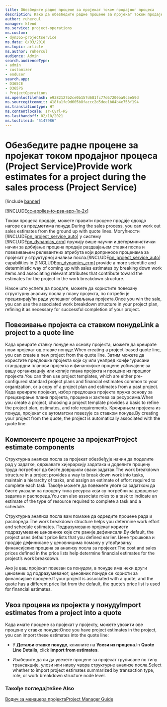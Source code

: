 ```yaml
---
title: Обезбедите радне процене за пројекат током продајног процеса
description: Како да обезбедите радне процене за пројекат током продајног процеса у апликацији Project Service
author: ruhercul
manager: kfend
ms.service: project-operations
ms.custom:
- dyn365-projectservice
ms.date: 8/03/2018
ms.topic: article
ms.author: ruhercul
audience: Admin
search.audienceType:
- admin
- customizer
- enduser
search.app:
- D365CE
- D365PS
- ProjectOperations
ms.openlocfilehash: e9382127b2ce0b157d681fc77d67200ba9c5e59d
ms.sourcegitcommit: 418fa1fe9d605b8faccc2d5dee1b04b4e753f194
ms.translationtype: HT
ms.contentlocale: sr-Cyrl-RS
ms.lasthandoff: 02/10/2021
ms.locfileid: "5147986"
---
```

# <a name="provide-work-estimates-for-a-project-during-the-sales-process-project-service"></a><span data-ttu-id="57553-103">Обезбедите радне процене за пројекат током продајног процеса (Project Service)</span><span class="sxs-lookup"><span data-stu-id="57553-103">Provide work estimates for a project during the sales process (Project Service)</span></span>

[!include [banner](../includes/psa-now-project-operations.md)]

[!INCLUDE[cc-applies-to-psa-app-1x-2x](../includes/cc-applies-to-psa-app-1x-2x.md)]

<span data-ttu-id="57553-104">Током процеса продаје, можете правити процене продаје одоздо нагоре са предметима понуде.</span><span class="sxs-lookup"><span data-stu-id="57553-104">During the sales process, you can work out sales estimates from the ground up with quote lines.</span></span> <span data-ttu-id="57553-105">Могућности [!INCLUDE[pn_project_service_auto](../includes/pn-project-service-auto.md)] у систему [!INCLUDE[pn_dynamics_crm](../includes/pn-dynamics-crm.md)] пружају више научни и детерминистички начин за добијање процена продаје раздвајањем ставки посла и повезивањем релевантних атрибута који доприносе проценама за пројекат у структурној анализи посла.</span><span class="sxs-lookup"><span data-stu-id="57553-105">[!INCLUDE[pn_project_service_auto](../includes/pn-project-service-auto.md)] capabilities in [!INCLUDE[pn_dynamics_crm](../includes/pn-dynamics-crm.md)] provide a more scientific and deterministic way of coming up with sales estimates by breaking down work items and associating relevant attributes that contribute toward the estimates for the project in the work breakdown structure.</span></span>  
  
 <span data-ttu-id="57553-106">Након што успете да продате, можете да користите повезану структурну анализу посла у плану пројекта, по потреби је прецизирајући ради успешног обављања пројекта.</span><span class="sxs-lookup"><span data-stu-id="57553-106">Once you win the sale, you can use the associated work breakdown structure in your project plan, refining it as necessary for successful completion of your project.</span></span>  
  
## <a name="link-a-project-to-a-quote-line"></a><span data-ttu-id="57553-107">Повезивање пројекта са ставком понуде</span><span class="sxs-lookup"><span data-stu-id="57553-107">Link a project to a quote line</span></span>  
 <span data-ttu-id="57553-108">Када креирате ставку понуде на основу пројекта, можете да креирате нови пројекат од ставке понуде.</span><span class="sxs-lookup"><span data-stu-id="57553-108">When creating a project-based quote line, you can create a new project from the quote line.</span></span> <span data-ttu-id="57553-109">Затим можете да користите предлошке пројекта који су или унапред конфигурисани стандардни планови пројекта и финансијске процене уобичајене за вашу организацију или копије плана пројекта и процене из прошлог пројекта.</span><span class="sxs-lookup"><span data-stu-id="57553-109">You can then use project templates, which are either pre-configured standard project plans and financial estimates common to your organization, or a copy of a project plan and estimates from a past project.</span></span> <span data-ttu-id="57553-110">Када креирате пројекат, избор предлошка пројекта пружа основу за прецизирање плана пројекта, процена и захтева за ресурсима.</span><span class="sxs-lookup"><span data-stu-id="57553-110">When you create a project, choosing a project template provides a basis to refine the project plan, estimates, and role requirements.</span></span> <span data-ttu-id="57553-111">Креирањем пројекта из понуде, пројекат се аутоматски повезује са ставком понуде.</span><span class="sxs-lookup"><span data-stu-id="57553-111">By creating your project from the quote, the project is automatically associated with the quote line.</span></span>  
  
## <a name="project-estimate-components"></a><span data-ttu-id="57553-112">Компоненте процене за пројекат</span><span class="sxs-lookup"><span data-stu-id="57553-112">Project estimate components</span></span>  
 <span data-ttu-id="57553-113">Структурна анализа посла за пројекат обезбеђује начин да поделите рад у задатке, одржавате хијерархију задатака и доделите процену труда потребног да бисте довршили сваки задатак.</span><span class="sxs-lookup"><span data-stu-id="57553-113">The work breakdown structure in a project provides a way to break down work into tasks, maintain a hierarchy of tasks, and assign an estimate of effort required to complete each task.</span></span> <span data-ttu-id="57553-114">Такође можете да повежете улоге са задатком да бисте указали на процену типа ресурса који су потребни за довршење задатка и распореда.</span><span class="sxs-lookup"><span data-stu-id="57553-114">You can also associate roles to a task to indicate an estimate of the type of resource required to complete a task and a schedule.</span></span>  
  
 <span data-ttu-id="57553-115">Структурна анализа посла вам помаже да одредите процене рада и распореда.</span><span class="sxs-lookup"><span data-stu-id="57553-115">The work breakdown structure helps you determine work effort and schedule estimates.</span></span> <span data-ttu-id="57553-116">Подразумевано пројекат користи подразумеване ценовнике које сте раније дефинисали.</span><span class="sxs-lookup"><span data-stu-id="57553-116">By default, the project uses default price lists that you defined earlier.</span></span> <span data-ttu-id="57553-117">Цене трошкова и продаје дефинисане у ценовницима помажу у утврђивању финансијских процена за анализу посла за пројекат.</span><span class="sxs-lookup"><span data-stu-id="57553-117">The cost and sales prices defined in the price lists help determine financial estimates for the project’s work breakdown.</span></span>  
  
 <span data-ttu-id="57553-118">Ако је ваш пројекат повезан са понудом, а понуде има неки други ценовник од подразумеваног, ценовник понуде се користи за финансијске процене.</span><span class="sxs-lookup"><span data-stu-id="57553-118">If your project is associated with a quote, and the quote has a different price list from the default, the quote’s price list is used for financial estimates.</span></span>  
  
## <a name="import-estimates-from-a-project-into-a-quote"></a><span data-ttu-id="57553-119">Увоз процена из пројекта у понуду</span><span class="sxs-lookup"><span data-stu-id="57553-119">Import estimates from a project into a quote</span></span>  
 <span data-ttu-id="57553-120">Када имате процене за пројекат у пројекту, можете увозити ове процене у ставке понуде:</span><span class="sxs-lookup"><span data-stu-id="57553-120">Once you have project estimates in the project, you can import these estimates into the quote line:</span></span>  
  
-   <span data-ttu-id="57553-121">У **Детаљи ставке понуде**, кликните на **Увези из процена**.</span><span class="sxs-lookup"><span data-stu-id="57553-121">In **Quote Line Details**, click **Import from estimates**.</span></span> 

-   <span data-ttu-id="57553-122">Изаберите да ли да увезете процене за пројекат груписане по типу трансакције, улози или нивоу чвора структурне анализе посла.</span><span class="sxs-lookup"><span data-stu-id="57553-122">Select whether to import project estimates summarized by transaction type, role, or work breakdown structure node level.</span></span>  
  
### <a name="see-also"></a><span data-ttu-id="57553-123">Такође погледајте</span><span class="sxs-lookup"><span data-stu-id="57553-123">See Also</span></span>  
 [<span data-ttu-id="57553-124">Водич за менаџера пројекта</span><span class="sxs-lookup"><span data-stu-id="57553-124">Project Manager Guide</span></span>](../psa/project-manager-guide.md)

